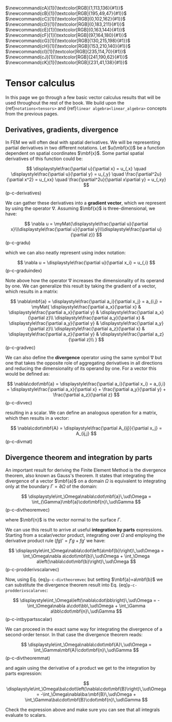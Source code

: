 $\newcommand{\beps}{\boldsymbol\varepsilon}$
$\newcommand{\bsig}{\boldsymbol\sigma}$
$\newcommand{\ud}{\mathrm{d}}$
$\newcommand{\us}{\mathrm{s}}$
$\newcommand{\ba}{\mathbf{a}}$
$\newcommand{\bb}{\mathbf{b}}$
$\newcommand{\bc}{\mathbf{c}}$
$\newcommand{\bt}{\mathbf{t}}$
$\newcommand{\bu}{\mathbf{u}}$
$\newcommand{\bw}{\mathbf{w}}$
$\newcommand{\bN}{\mathbf{N}}$
$\newcommand{\bB}{\mathbf{B}}$
$\newcommand{\bD}{\mathbf{D}}$
$\newcommand{\bK}{\mathbf{K}}$
$\newcommand{\pder}[2]{\frac{\partial #1}{\partial #2}}$
$\newcommand{\iD}{\boldsymbol{\mathcal{D}}}$
$\newcommand{\mbf}[1]{\mathbf{#1}}$
$\newcommand{\mrm}[1]{\mathrm{#1}}$
$\newcommand{\bs}[1]{\boldsymbol{#1}}$
$\newcommand{\T}{^\mathrm{T}}$
$\newcommand{\inv}{^{-1}}$
$\newcommand{\myVec}[1]{\left\{ \begin{matrix} #1 \end{matrix} \right\}}$
$\newcommand{\myMat}[1]{\left[ \begin{matrix} #1 \end{matrix} \right]}$
$\newcommand{cA}[1]{\textcolor[RGB]{1,113,136}{#1}}$
$\newcommand{cB}[1]{\textcolor[RGB]{195,49,47}{#1}}$
$\newcommand{cC}[1]{\textcolor[RGB]{0,102,162}{#1}}$
$\newcommand{cD}[1]{\textcolor[RGB]{0,183,211}{#1}}$
$\newcommand{cE}[1]{\textcolor[RGB]{0,163,144}{#1}}$
$\newcommand{cF}[1]{\textcolor[RGB]{97,164,180}{#1}}$
$\newcommand{cG}[1]{\textcolor[RGB]{130,215,198}{#1}}$
$\newcommand{cH}[1]{\textcolor[RGB]{153,210,140}{#1}}$
$\newcommand{cI}[1]{\textcolor[RGB]{235,114,70}{#1}}$
$\newcommand{cJ}[1]{\textcolor[RGB]{241,190,62}{#1}}$
$\newcommand{cK}[1]{\textcolor[RGB]{231,41,138}{#1}}$

# Tensor calculus

In this page we go through a few basic vector calculus results that will be used throughout the rest of the book. We build upon the {ref}`notations<tensors>` and {ref}`linear algebra<linear_algebra>` concepts from the previous pages.

## Derivatives, gradients, divergence

In FEM we will often deal with spatial derivatives. We will be representing partial derivatives in two different notations. Let $u(\mbf{x})$ be a function dependent on spatial coordinates $\mbf{x}$. Some partial spatial derivatives of this function could be:

$$
\displaystyle\frac{\partial u}{\partial x} = u_{,x}
\quad
\displaystyle\frac{\partial u}{\partial y} = u_{,y}
\quad
\frac{\partial^2u}{\partial x^2} = u_{,xx}
\quad
\frac{\partial^2u}{\partial x\partial y} = u_{,xy}
$$(p-c-derivatives)

We can gather these derivatives into a **gradient vector**, which we represent by using the operator $\nabla$. Assuming $\mbf{x}$ is three-dimensional, we have:

$$
\nabla u = \myMat{\displaystyle\frac{\partial u}{\partial x}\\\displaystyle\frac{\partial u}{\partial y}\\\displaystyle\frac{\partial u}{\partial z}}
$$(p-c-gradu)

which we can also neatly represent using index notation:

$$
\nabla u = \displaystyle\frac{\partial u}{\partial x_i} = u_{,i}
$$(p-c-graduindex)

Note above how the operator $\nabla$ increases the dimensionality of its operand by one. We can generalize this result by taking the gradient of a vector, which results in a matrix:

$$
\nabla\mbf{a} = \displaystyle\frac{\partial a_i}{\partial x_j} = a_{i,j} = 
\myMat{
\displaystyle\frac{\partial a_x}{\partial x} & \displaystyle\frac{\partial a_x}{\partial y} & \displaystyle\frac{\partial a_x}{\partial z}\\
\displaystyle\frac{\partial a_y}{\partial x} & \displaystyle\frac{\partial a_y}{\partial y} & \displaystyle\frac{\partial a_y}{\partial z}\\
\displaystyle\frac{\partial a_z}{\partial x} & \displaystyle\frac{\partial a_z}{\partial y} & \displaystyle\frac{\partial a_z}{\partial z}\\
}
$$(p-c-gradvec)

We can also define the **divergence** operator using the same symbol $\nabla$ but one that takes the opposite role of aggregating derivatives in all directions and reducing the dimensionality of its operand by one. For a vector this would be defined as:

$$
\nabla\cdot\mbf{a} = \displaystyle\frac{\partial a_i}{\partial x_i} = a_{i,i} = \displaystyle\frac{\partial a_x}{\partial x} + \frac{\partial a_y}{\partial y} + \frac{\partial a_z}{\partial z}
$$(p-c-divvec)

resulting in a scalar. We can define an analogous operation for a matrix, which then results in a vector:

$$
\nabla\cdot\mbf{A} = \displaystyle\frac{\partial A_{ij}}{\partial x_j} = A_{ij,j}
$$(p-c-divmat)

## Divergence theorem and integration by parts

An important result for deriving the Finite Element Method is the divergence theorem, also known as Gauss's theorem. It states that integrating the divergence of a vector $\mbf{a}$ on a domain $\Omega$ is equivalent to integrating only at the boundary $\Gamma=\partial\Omega$ of the domain:

$$
\displaystyle\int_\Omega\nabla\cdot\mbf{a}\,\ud\Omega = \int_{\Gamma}\mbf{a}\cdot\mbf{n}\,\ud\Gamma
$$(p-c-divtheoremvec)

where $\mbf{n}$ is the vector normal to the surface $\Gamma$.

We can use this result to arrive at useful **integration by parts** expressions. Starting from a scalar/vector product, integrating over $\Omega$ and employing the derivative product rule $(fg)'=f'g + fg'$ we have:

$$
\displaystyle\int_\Omega\nabla\cdot\left(a\mbf{b}\right)\,\ud\Omega = \int_\Omega\nabla a\cdot\mbf{b}\,\ud\Omega + \int_\Omega a\left(\nabla\cdot\mbf{b}\right)\,\ud\Omega
$$(p-c-prodderivscalarvec)

Now, using Eq. {eq}`p-c-divtheoremvec` but setting $\mbf{a}=a\mbf{b}$ we can substitute the divergence theorem result into Eq. {eq}`p-c-prodderivscalarvec`:

$$
\displaystyle\int_\Omega\left(\nabla\cdot\bb\right)\,\ud\Omega = -\int_\Omega\nabla a\cdot\bb\,\ud\Omega + \int_\Gamma a\bb\cdot\mbf{n}\,\ud\Gamma
$$(p-c-intbypartsscalar)

We can proceed in the exact same way for integrating the divergence of a second-order tensor. In that case the divergence theorem reads:

$$
\displaystyle\int_\Omega\nabla\cdot\mbf{A}\,\ud\Omega = \int_\Gamma\mbf{A}\cdot\mbf{n}\,\ud\Gamma
$$(p-c-divtheoremmat)

and again using the derivative of a product we get to the integration by parts expression:

$$
\displaystyle\int_\Omega\ba\cdot\left(\nabla\cdot\mbf{B}\right)\,\ud\Omega = -\int_\Omega\nabla\ba:\mbf{B}\,\ud\Omega + \int_\Gamma\ba\cdot\mbf{B}\cdot\mbf{n}\,\ud\Gamma
$$

Check the expression above and make sure you can see that all integrals evaluate to scalars.
